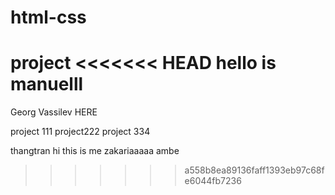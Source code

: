 # html-css
project
<<<<<<< HEAD
hello is manuelll
=======

Georg Vassilev HERE

project 111
project222
project 334

thangtran
hi this is me zakariaaaaa
ambe

>>>>>>> a558b8ea89136faff1393eb97c68fe6044fb7236
